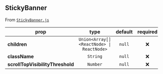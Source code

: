
## StickyBanner

From [`StickyBanner.js`](StickyBanner.js)



prop | type | default | required | description
---- | :----: | :-------: | :--------: | -----------
**children** | `Union<Array[]<ReactNode> \| ReactNode>` | `null` | :x: | 
**className** | `String` | `null` | :x: | 
**scrollTopVisibilityThreshold** | `Number` | `null` | :x: | 



